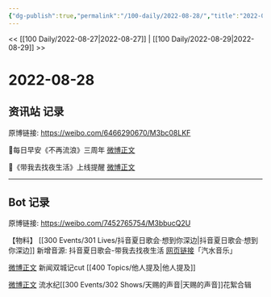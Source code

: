 ```yaml
---
{"dg-publish":true,"permalink":"/100-daily/2022-08-28/","title":"2022-08-28"}
---
```



<< [[100 Daily/2022-08-27\|2022-08-27]] | [[100 Daily/2022-08-29\|2022-08-29]] >>

# 2022-08-28

## 资讯站 记录

原博链接: https://weibo.com/6466290670/M3bc08LKF

🌟每日早安《不再流浪》三周年 [微博正文](https://weibo.com/detail/4807344436019630)

🌟《带我去找夜生活》上线提醒 [微博正文](https://weibo.com/detail/4807385279889602)

---
## Bot 记录

原博链接: https://weibo.com/7452765754/M3bbucQ2U

【物料】
[[300 Events/301 Lives/抖音夏日歌会·想到你深边\|抖音夏日歌会·想到你深边]] 新增音源:
抖音夏日歌会-带我去找夜生活
[网页链接](https://weibo.cn/sinaurl?u=https%3A%2F%2Fqishui.douyin.com%2Fs%2FjWd1CSf%2F)「汽水音乐」

[微博正文](https://weibo.com/detail/4807410243602453) 新闻双城记cut [[400 Topics/他人提及\|他人提及]]

[微博正文](https://weibo.com/detail/4807558362044067) 流水纪[[300 Events/302 Shows/天赐的声音\|天赐的声音]]花絮合辑
